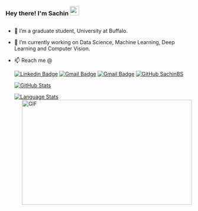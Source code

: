 ###  Hey there! I'm Sachin  <img src="https://media.giphy.com/media/hvRJCLFzcasrR4ia7z/giphy.gif" width="25px">
##
- 🔭 I’m a graduate student, University at Buffalo.
- 🌱 I’m currently working on Data Science, Machine Learning, Deep Learning and Computer Vision.
- 📫 Reach me @

     [![Linkedin Badge](https://img.shields.io/badge/-SachinBS-blue?style=flat-square&logo=Linkedin&logoColor=white&link=https://www.linkedin.com/in/sachin-bs-64b779166/)](https://www.linkedin.com/in/sachin-bs-64b779166/)
[![Gmail Badge](https://img.shields.io/badge/-sachinbe@buffalo.edu-c14438?style=flat-square&logo=Gmail&logoColor=white&link=mailto:sachinbe@buffalo.edu)](mailto:sachinbe@buffalo.edu) [![Gmail Badge](https://img.shields.io/badge/-sachin97.bs@gmail.com-c14438?style=flat-square&logo=Gmail&logoColor=white&link=mailto:sachin97.bs@gmail.com)](mailto:sachin97.bs@gmail.com)
[![GitHub SachinBS](https://img.shields.io/github/followers/sachin17git?label=follow&style=social)](https://github.com/sachin17git)

   [![GitHub Stats](https://github-readme-stats.vercel.app/api/?username=sachin17git&count_private=true&theme=nord&showicons=true)]() 

   [![Language Stats](https://github-readme-stats.vercel.app/api/top-langs/?username=sachin17git&langs_count=5&theme=nord)]() <img align="right" alt="GIF" src="https://cdn.dribbble.com/users/461802/screenshots/4753031/media/4711ad8d0ba0dcd367061aa7841f8107.gif?raw=true" width="460" height="285" />





<!--
**sachin17git/sachin17git** is a ✨ _special_ ✨ repository because its `README.md` (this file) appears on your GitHub profile.

Here are some ideas to get you started:

- 🔭 I’m currently working on ...
- 🌱 I’m currently learning ...
- 👯 I’m looking to collaborate on ...
- 🤔 I’m looking for help with ...
- 💬 Ask me about ...
- 📫 How to reach me: ...
- 😄 Pronouns: ...
- ⚡ Fun fact: ...
-->
